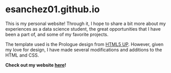 # esanchez01.github.io

This is my personal website! Through it, I hope to share a bit more about my experiences as a data science student, the great opportunities that I have been a part of, and some of my favorite projects.

The template used is the Prologue design from [HTML5 UP](https://html5up.net/). However, given my love for design, I have made several modifications and additions to the HTML and CSS.

**Check out my website [here](https://www.sanchezenrique.com)!**
